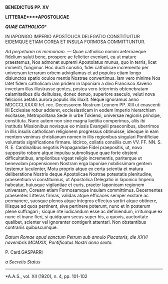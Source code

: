 **BENEDICTUS PP. XV**

**LITTERAE****APOSTOLICAE**

***QUAE CATHOLICO****

IN IAPONIGO IMPERIO APOSTOLICA DELEGATIO CONSTITUITUR EIDEMQUE ETIAM COREA ET INSULA FORMOSA COMMITTUNTUR.

*Ad perpetuam rei memoriam.* — Quae catholico nomini aeternaeque fidelium saluti bene, prospere ac feliciter eveniant, ea ut mature praestemus, Nos admonet supremi Apostolatus munus, quo in terris, licet immeriti, fungimur. Hoc ducti consilio, fidei catholicae incremento per universum terrarum orbem advigilamus et ad populos etiam longo disiunctos spatio oculos mentis Nostrae convertimus. Iam vero minime Nos latet fidem catholicam iam pridem in laponiam a divo Francisco Xaverio invectam illas illustrasse gentes, postea vero teterrimis obtenebratam calamitatibus diu delituisse, donec denuo, superiore saeculo, veluti nova felicioris aetatis aurora populis illis illuxit. Neque ignoramus anno MDCCCLXXXXI fel. rec. Decessorem Nostrum Leonem PP. XIII ut enascenti illi Ecclesiae robur adderet, ecclesiasticam in eodem Imperio hierarchiam excitasse, Metropolitana Sede in urbe Tokiensi, universae regionis príncipe, constituta. Nunc autem non sine magna laetitia comperimus, aliis ibi institutis Missionibus novisque eo missis Evangelii praeconibus, uberrimos in illis insulis catholicam religionem progressus obtinuisse, ideoque in eam mentem venimus christianum nomen in illis regionibus singulari Pontificiae voluntatis significatione firmare. Idcirco, collatis consiliis cum VV. FF. NN. S. R. E. Cardinalibus negotiis Propagandae Fidei praepositis, ut, novo supposito robore atque impulsu submoIisque quae forte obstent difficultatibus, amplioribus vigeat religio incrementis, pariterque ut benevolam propensionem Nostram erga Iaponiae nobilissimam gentem testemur luculenter, Motu proprio atque ex certa scientia et matura deliberatione Nostris deque Apostolicae Nostrae potestatis plenitudine, praesentium vi constituimus, ut Apostolica Delegatio in Iaponico Imperio habeatur, huiusque vigilantiae et curis, praeter Iaponicam regionem universam, Coream etiam Formosamque insulam committimus. Decernentes praesentes Litteras firmas, validas atque efficaces semper exstare ac permanere, suosque plenos atque integros effectus sortiri atque obtinere, illisque ad quos pertinent, sive pertinere poterunt, nunc et in posterum plene suffragari ; sicque rite iudicandum esse ac definiendum, irritumque ex nunc et inane fieri, si quidquam secus super his, a quovis, auctoritate qualibet, scienter vel ignoranter contigerit attentari. Non obstantibus contrariis quibuscumque.

*Datum Romae apud sanctum Petrum sub annulo Piscatoris, die XXVI novembris MCMXIX, Pontificatus Nostri anno sexto.*

P. Card.GASPARRI

*a Secretis Status*

* * *

*A.A.S., vol. XII (1920), n. 4, pp. 101-102